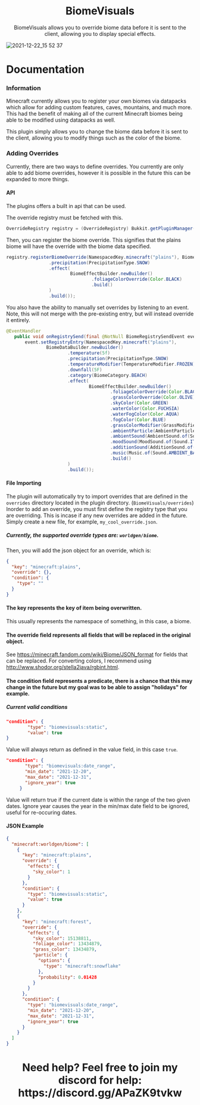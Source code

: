 <h1 align="center">BiomeVisuals</h1>
<p align="center">BiomeVisuals allows you to override biome data before it is sent to the client, allowing you to display special effects.</p>

![2021-12-22_15 52 37](https://user-images.githubusercontent.com/23108066/147176650-2585395b-6ab0-4936-9815-6af428354689.png)

# Documentation

### Information
Minecraft currently allows you to register your own biomes via datapacks which allow for adding custom features, caves, mountains, and much more. This had the benefit of making all of the current Minecraft biomes being able to be modified using datapacks as well.

This plugin simply allows you to change the biome data before it is sent to the client, allowing you to modify things such as the color of the biome. 

### Adding Overrides
Currently, there are two ways to define overrides. You currently are only able to add biome overrides, however it is possible in the future this can be expanded to more things.

#### API
The plugins offers a built in api that can be used.

The override registry must be fetched with this.
```java
OverrideRegistry registry = (OverrideRegistry) Bukkit.getPluginManager().getPlugin("BiomeVisuals");
```

Then, you can register the biome override. This signifies that the plains biome will have the override with the biome data specified.
```java
registry.registerBiomeOverride(NamespacedKey.minecraft("plains"), BiomeDataBuilder.newBuilder()
                .precipitation(PrecipitationType.SNOW)
                .effect(
                        BiomeEffectBuilder.newBuilder()
                                .foliageColorOverride(Color.BLACK)
                                .build()
                )
                .build());
 ```
 
 You also have the ability to manually set overrides by listening to an event. Note, this will not merge with the pre-existing entry, but will instead override it entirely.
 ```java
 @EventHandler
    public void onRegistrySend(final @NotNull BiomeRegistrySendEvent event) {
        event.setRegistryEntry(NamespacedKey.minecraft("plains"),
                BiomeDataBuilder.newBuilder()
                        .temperature(5f)
                        .precipitation(PrecipitationType.SNOW)
                        .temperatureModifier(TemperatureModifier.FROZEN)
                        .downfall(5F)
                        .category(BiomeCategory.BEACH)
                        .effect(
                                BiomeEffectBuilder.newBuilder()
                                        .foliageColorOverride(Color.BLACK)
                                        .grassColorOverride(Color.OLIVE)
                                        .skyColor(Color.GREEN)
                                        .waterColor(Color.FUCHSIA)
                                        .waterFogColor(Color.AQUA)
                                        .fogColor(Color.BLUE)
                                        .grassColorModifier(GrassModifier.DARK_FOREST)
                                        .ambientParticle(AmbientParticle.of(Particle.ASH, 5, null))
                                        .ambientSound(AmbientSound.of(Sound.ITEM_GOAT_HORN_SOUND_0))
                                        .moodSound(MoodSound.of(Sound.ITEM_GOAT_HORN_SOUND_0, 1, 1, 1))
                                        .additionSound(AdditionSound.of(Sound.ITEM_GOAT_HORN_SOUND_2, 5))
                                        .music(Music.of(Sound.AMBIENT_BASALT_DELTAS_ADDITIONS, 1, 1, true))
                                        .build()
                        )
                        .build());
```
 
 
#### File Importing
The plugin will automatically try to import overrides that are defined in the ``overrides`` directory located in the plugin directory. (``BiomeVisuals/overrides``)
Inorder to add an override, you must first define the registry type that you are overriding. This is incase if any new overrides are added in the future.
Simply create a new file, for example, ``my_cool_override.json``.

##### Currently, the supported override types are: ``worldgen/biome``.

Then, you will add the json object for an override, which is:
```json
{
  "key": "minecraft:plains",
  "override": {},
  "condition": {
    "type": ""
  }
}
 ```
#### The **key** represents the key of item being overwritten.
This usually represents the namespace of something, in this case, a biome.
#### The **override** field represents all fields that will be replaced in the original object.
See https://minecraft.fandom.com/wiki/Biome/JSON_format for fields that can be replaced.
For converting colors, I recommend using http://www.shodor.org/stella2java/rgbint.html.
#### The **condition** field represents a predicate, there is a chance that this may change in the future but my goal was to be able to assign "holidays" for example.

##### Current valid conditions
```json
"condition": {
        "type": "biomevisuals:static",
        "value": true
}
 ```
 Value will always return as defined in the value field, in this case ``true``.
 ```json
"condition": {
        "type": "biomevisuals:date_range",
        "min_date": "2021-12-20",
        "max_date": "2021-12-31",
        "ignore_year": true
      }
 ```
 Value will return true if the current date is within the range of the two given dates.
 Ignore year causes the year in the min/max date field to be ignored, useful for re-occuring dates.


#### JSON Example
```json
{
  "minecraft:worldgen/biome": [
    {
      "key": "minecraft:plains",
      "override": {
        "effects": {
          "sky_color": 1
        }
      },
      "condition": {
        "type": "biomevisuals:static",
        "value": true
      }
    },
    {
      "key": "minecraft:forest",
      "override": {
        "effects": {
          "sky_color": 15138811,
          "foliage_color": 13434879,
          "grass_color": 13434879,
          "particle": {
            "options": {
              "type": "minecraft:snowflake"
            },
            "probability": 0.01428
          }
        }
      },
      "condition": {
        "type": "biomevisuals:date_range",
        "min_date": "2021-12-20",
        "max_date": "2021-12-31",
        "ignore_year": true
      }
    }
  ]
}
```

<h1 align="center">Need help? Feel free to join my discord for help: https://discord.gg/APaZK9tvkw</h1> 
